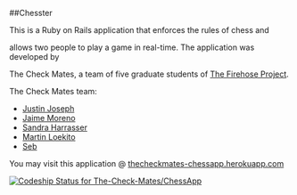 ##Chesster

This is a Ruby on Rails application that enforces the rules of chess and

allows two people to play a game in real-time. The application was developed by

The Check Mates, a team of five graduate students of [The Firehose Project](http://thefirehoseproject.com).

The Check Mates team:

+ [Justin Joseph](https://github.com/justinrjoseph)
+ [Jaime Moreno](https://github.com/j7isaac)
+ [Sandra Harrasser](https://github.com/sanzencode)
+ [Martin Loekito](https://github.com/msloekito)
+ [Seb](https://github.com/sebtn)

You may visit this application @ [thecheckmates-chessapp.herokuapp.com](https://thecheckmates-chessapp.herokuapp.com)

[ ![Codeship Status for The-Check-Mates/ChessApp](https://codeship.com/projects/cbb0a020-9de6-0133-d039-1a74f7994c2d/status?branch=master)](https://codeship.com/projects/127645)